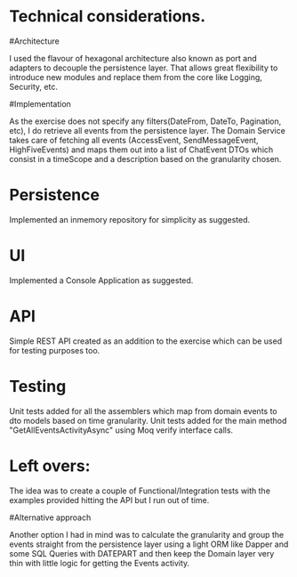 
# Technical considerations.

#Architecture

I used the flavour of hexagonal architecture also known as port and adapters to decouple the persistence layer. That allows great flexibility to introduce new modules and replace them from the core like Logging, Security, etc.

#Implementation 

As the exercise does not specify any filters(DateFrom, DateTo, Pagination, etc), I do retrieve all events from the persistence layer. 
The Domain Service takes care of fetching all events (AccessEvent, SendMessageEvent, HighFiveEvents) and maps them out into a list of ChatEvent DTOs which consist in a timeScope and a description based on the granularity chosen.
 
# Persistence

Implemented an inmemory repository for simplicity as suggested.

# UI

Implemented a Console Application as suggested.

# API

Simple REST API created as an addition to the exercise which can be used for testing purposes too.

# Testing

Unit tests added for all the assemblers which map from domain events to dto models based on time granularity.
Unit tests added for the main method "GetAllEventsActivityAsync" using Moq verify interface calls.

# Left overs:

The idea was to create a couple of Functional/Integration tests with the examples provided hitting the API but I run out of time.

#Alternative approach

Another option I had in mind was to calculate the granularity and group the events straight from the persistence layer using a light ORM like Dapper and some SQL Queries with DATEPART and then keep the Domain layer very thin with little logic for getting the Events activity.

